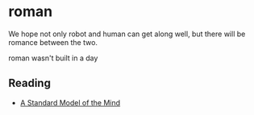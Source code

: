 # roman
We hope not only robot and human can get along well, but there will be romance between the two.

roman wasn't built in a day

## Reading
* [A Standard Model of the Mind](https://www.researchgate.net/publication/322123676_A_Standard_Model_of_the_Mind_Toward_a_Common_Computational_Framework_across_Artificial_Intelligence_Cognitive_Science_Neuroscience_and_Robotics) 
